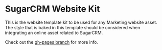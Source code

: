 # SugarCRM Website Kit

This is the website template kit to be used for any Marketing website asset. The style that is baked in this template should be considered when integrating an online asset related to SugarCRM.

Check out the [gh-pages branch](https://github.com/sugadondi/sugarcrm-website-kit/tree/gh-pages) for more info.
